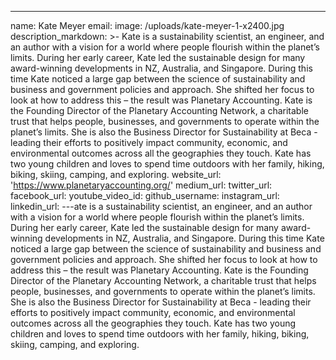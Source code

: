 ---
name: Kate Meyer
email:
image: /uploads/kate-meyer-1-x2400.jpg
description_markdown: >-
  Kate is a sustainability scientist, an engineer, and an author with a vision
  for a world where people flourish within the planet’s limits. During her early
  career, Kate led the sustainable design for many award-winning developments in
  NZ, Australia, and Singapore. During this time Kate noticed a large gap
  between the science of sustainability and business and government policies and
  approach. She shifted her focus to look at how to address this – the result
  was Planetary Accounting. Kate is the Founding Director of the Planetary
  Accounting Network, a charitable trust that helps people, businesses, and
  governments to operate within the planet’s limits. She is also the Business
  Director for Sustainability at Beca - leading their efforts to positively
  impact community, economic, and environmental outcomes across all the
  geographies they touch. Kate has two young children and loves to spend time
  outdoors with her family, hiking, biking, skiing, camping, and exploring.
website_url: 'https://www.planetaryaccounting.org/'
medium_url:
twitter_url:
facebook_url:
youtube_video_id:
github_username:
instagram_url:
linkedin_url:
---ate is a sustainability scientist, an engineer, and an author with a vision for a world where people flourish within the planet’s limits. During her early career, Kate led the sustainable design for many award-winning developments in NZ, Australia, and Singapore. During this time Kate noticed a large gap between the science of sustainability and business and government policies and approach. She shifted her focus to look at how to address this – the result was Planetary Accounting. Kate is the Founding Director of the Planetary Accounting Network, a charitable trust that helps people, businesses, and governments to operate within the planet’s limits. She is also the Business Director for Sustainability at Beca - leading their efforts to positively impact community, economic, and environmental outcomes across all the geographies they touch. Kate has two young children and loves to spend time outdoors with her family, hiking, biking, skiing, camping, and exploring.
